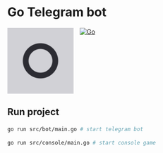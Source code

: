 # Go Telegram bot
<p>
    <img src="preview/icon.png" alt="Icon" width="150" style="vertical-align: top;">
    <a href="https://github.com/parkhomenko-pp/go-telegram-bot/actions/workflows/go.yml?query=branch:master">
        <img src="https://github.com/parkhomenko-pp/go-telegram-bot/actions/workflows/go.yml/badge.svg?branch=master" alt="Go" style="margin-left: 10px;">
    </a>
</p>

## Run project

```sh
go run src/bot/main.go # start telegram bot
```

```sh
go run src/console/main.go # start console game
```
